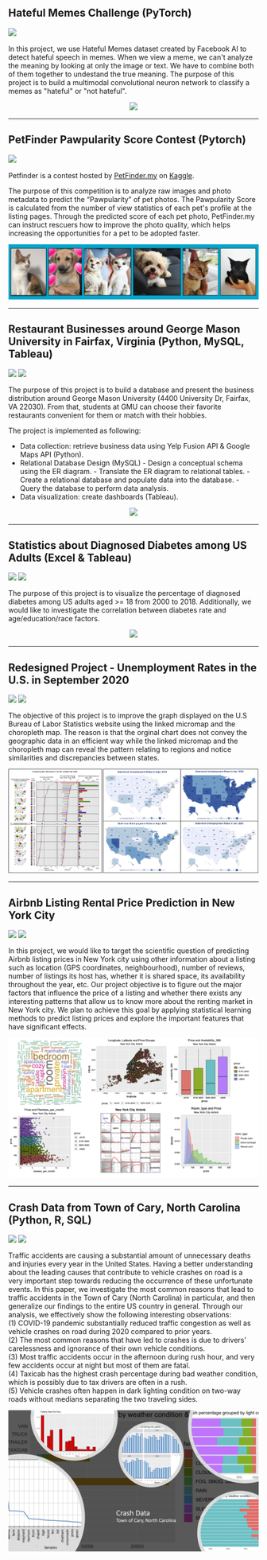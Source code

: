 ## Hateful Memes Challenge (PyTorch)
[![](https://img.shields.io/badge/GitHub-View_on_GitHub-blue?logo=GitHub)](https://github.com/uyenhnp/hateful_memes_challenge)

In this project, we use Hateful Memes dataset created by Facebook AI to detect hateful speech in memes. When we view a meme, we can't analyze the meaning by looking at only the image or text. We have to combine both of them together to undestand the true meaning. The purpose of this project is to build a multimodal convolutional neuron network to classify a memes as "hateful" or "not hateful".

<center><img src="https://github.com/uyenhnp/hateful_memes_challenge/blob/master/demo/theme.jpg?raw=true"/></center>

---
## PetFinder Pawpularity Score Contest (Pytorch)
[![](https://img.shields.io/badge/GitHub-View_on_GitHub-blue?logo=GitHub)](https://github.com/uyenhnp/PetFinder)

Petfinder is a contest hosted by [PetFinder.my](https://www.petfinder.my) on [Kaggle](https://www.kaggle.com/c/petfinder-pawpularity-score). 

The purpose of this competition is to analyze raw images and photo metadata to predict the “Pawpularity” of pet photos. The Pawpularity Score is calculated from the number of view statistics of each pet's profile at the listing pages. Through the predicted score of each pet photo, PetFinder.my can instruct rescuers how to improve the photo quality, which helps increasing the opportunities for a pet to be adopted faster. 

<center><img src="https://github.com/uyenhnp/PetFinder/blob/master/theme.png?raw=true"/></center>

---
## Restaurant Businesses around George Mason University in Fairfax, Virginia (Python, MySQL, Tableau)
[![](https://img.shields.io/badge/GitHub-View_on_GitHub-blue?logo=GitHub)](https://github.com/uyenhnp/gmu_business_database)
[![](https://img.shields.io/badge/Tableau-Open_Dashboard-blue?logo=Tableau)](https://public.tableau.com/app/profile/uyen.huynh4317/viz/GMU_business/Story1)

The purpose of this project is to build a database and present the business distribution around George Mason University (4400 University Dr, Fairfax, VA 22030). From that, students at GMU can choose their favorite restaurants convenient for them or match with their hobbies.

The project is implemented as following:
- Data collection: retrieve business data using Yelp Fusion API & Google Maps API (Python).
- Relational Database Design (MySQL)
\- Design a conceptual schema using the ER diagram.
\- Translate the ER diagram to relational tables.
\- Create a relational database and populate data into the database.
\- Query the database to perform data analysis.
-  Data visualization: create dashboards (Tableau).

<center><img src="https://github.com/uyenhnp/gmu_business_database/blob/master/gmu_business_review.gif?raw=true"></center>

---
## Statistics about Diagnosed Diabetes among US Adults (Excel & Tableau)
[![](https://img.shields.io/badge/GitHub-View_on_GitHub-blue?logo=GitHub)](https://github.com/uyenhnp/diabetes_us_adults)
[![](https://img.shields.io/badge/Tableau-Open_Dashboard-blue?logo=Tableau)](https://public.tableau.com/app/profile/uyen.huynh4317/viz/US_diabetes/US_diabates)

The purpose of this project is to visualize the percentage of diagnosed diabetes among US adults aged >= 18 from 2000 to 2018. Additionally, we would like to investigate the correlation between diabetes rate and age/education/race factors.

<center><img src="https://github.com/uyenhnp/uyenhnp.github.io/blob/main/images/diabetes_review.gif?raw=true"></center>

---
## Redesigned Project - Unemployment Rates in the U.S. in September 2020
[![](https://img.shields.io/badge/GitHub-View_on_GitHub-blue?logo=GitHub)](https://github.com/uyenhnp/redesigned-projects1)
[![](https://img.shields.io/badge/R_Markdown-Open_Notebook-blue?logo=R)](https://uyenhnp.github.io/projects/redesigned-projects.html)

The objective of this project is to improve the graph displayed on the U.S Bureau of Labor Statistics website using the linked micromap and the choropleth map. The reason is that the orginal chart does not convey the geographic data in an efficient way while the linked micromap and the choropleth map can reveal the pattern relating to regions and notice similarities and discrepancies between states.

<center><img src="images/redesigned_projects.jpg?raw=true"/></center>

---
## Airbnb Listing Rental Price Prediction in New York City
[![](https://img.shields.io/badge/GitHub-View_on_GitHub-blue?logo=GitHub)](https://github.com/uyenhnp/airbnb-rental-price-prediction)
[![](https://img.shields.io/badge/R_Markdown-Open_Notebook-blue?logo=R)](https://uyenhnp.github.io/projects/airbnb-rental_prediction.html)

In this project, we would like to target the scientific question of predicting Airbnb listing prices in New York city using other information about a listing such as location (GPS coordinates, neighbourhood), number of reviews, number of listings its host has, whether it is shared space, its availability throughout the year, etc. Our project objective is to figure out the major factors that influence the price of a listing and whether there exists any interesting patterns that allow us to know more about the renting market in New York city. We plan to achieve this goal by applying statistical learning methods to predict listing prices and explore the important features that have significant effects.

<center><img src="images/airbnb_rental_prediction.jpg?raw=true"/></center>

---
## Crash Data from Town of Cary, North Carolina (Python, R, SQL)
[![](https://img.shields.io/badge/GitHub-View_on_GitHub-blue?logo=GitHub)](https://github.com/uyenhnp/crashes_north_carolina)
[![](https://img.shields.io/badge/PDF-Open_Report-blue)](https://github.com/uyenhnp/crashes_north_carolina/blob/master/Report.pdf)

Traffic accidents are causing a substantial amount of unnecessary deaths and injuries every year in the United States. Having a better understanding about the leading causes that contribute to vehicle crashes on road is a very important step towards reducing the occurrence of these unfortunate events. In this paper, we investigate the most common reasons that lead to traffic accidents in the Town of Cary (North Carolina) in particular, and then generalize our findings to the entire US country in general. Through our analysis, we effectively show the following interesting observations:  
(1) COVID-19 pandemic substantially reduced traffic congestion as well as vehicle crashes on road during 2020 compared to prior years.  
(2) The most common reasons that have led to crashes is due to drivers’ carelessness and ignorance of their own vehicle conditions.  
(3) Most traffic accidents occur in the afternoon during rush hour, and very few accidents occur at night but most of them are fatal.  
(4) Taxicab has the highest crash percentage during bad weather condition, which is possibly due to tax drivers are often in a rush.  
(5) Vehicle crashes often happen in dark lighting condition on two-way roads without medians separating the two traveling sides.  

<center><img src="https://github.com/uyenhnp/crashes_north_carolina/blob/master/thumbnail.png?raw=true"/></center>
